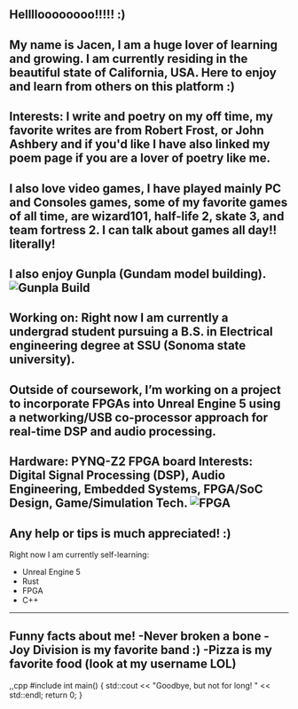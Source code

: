 ## Helllloooooooo!!!!! :)
My name is Jacen, I am a huge lover of learning and growing. I am currently residing in the beautiful state of California, USA. Here to enjoy and learn from others on this platform :) 
-------------------------------
Interests: 
I write and poetry on my off time, my favorite writes are from Robert Frost, or John Ashbery and if you'd like I have also linked my poem page if you are a lover of poetry like me.
-----------------------------------------------------
I also love video games, I have played mainly PC and Consoles games, some of my favorite games of all time, are wizard101, half-life 2, skate 3, and team fortress 2. I can talk about games all day!! literally!
------------------------
I also enjoy Gunpla (Gundam model building).
![Gunpla Build](https://github.com/user-attachments/assets/95c68e5c-2096-4af8-9a15-661461486dd3)
------------------------------------------------
Working on:
Right now I am currently a undergrad student pursuing a B.S. in Electrical engineering degree at SSU (Sonoma state university).
-----------------------------------------------------------------
Outside of coursework, I’m working on a project to incorporate FPGAs into Unreal Engine 5 using a networking/USB co-processor approach for real-time DSP and audio processing.
--------------------------------------------------
Hardware: PYNQ-Z2 FPGA board
Interests: Digital Signal Processing (DSP), Audio Engineering, Embedded Systems, FPGA/SoC Design, Game/Simulation Tech.
![FPGA](https://github.com/user-attachments/assets/daf970b6-4eb2-4d28-a3ac-adb1bd825ff8)
---------------------------------------------------------
Any help or tips is much appreciated! :)
---------------------------------------------------
Right now I am currently self-learning:
- Unreal Engine 5
- Rust
- FPGA
- C++
-------------------------
Funny facts about me!
-Never broken a bone
-Joy Division is my favorite band :)
-Pizza is my favorite food (look at my username LOL)
------------------------------------------
,,cpp
#include <iostream>
int main() {
    std::cout << "Goodbye, but not for long! " << std::endl;
    return 0;
}


